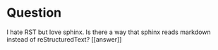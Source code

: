 # Question

I hate RST but love sphinx. Is there a way that sphinx reads markdown instead of reStructuredText?
[[answer]]